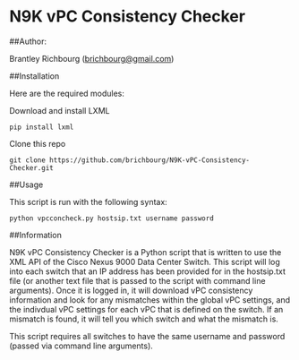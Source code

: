 # N9K vPC Consistency Checker

##Author:

Brantley Richbourg (brichbourg@gmail.com)

##Installation

Here are the required modules:


Download and install LXML
	
	pip install lxml

Clone this repo

	git clone https://github.com/brichbourg/N9K-vPC-Consistency-Checker.git


##Usage

This script is run with the following syntax:

	python vpcconcheck.py hostsip.txt username password 

##Information

N9K vPC Consistency Checker is a Python script that is written to use the XML API of the Cisco Nexus 9000 Data Center Switch.  This script will log into each switch that an IP address has been provided for in the hostsip.txt file (or another text file that is passed to the script with command line arguments).  Once it is logged in, it will download vPC consistency information and look for any mismatches within the global vPC settings, and the indivdual vPC settings for each vPC that is defined on the switch.  If an mismatch is found, it will tell you which switch and what the mismatch is.

This script requires all switches to have the same username and password (passed via command line arguments).